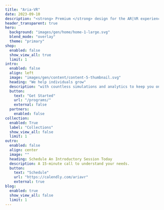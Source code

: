 ```yaml
---
title: "Aria·VR"
date: 2023-09-10
description: "<strong> Premium </strong> design for the AR|VR experience."
header_transparent: true
hero:
  background: "images/gen/home/home-1-large.svg"
  blend_mode: "overlay"
  theme: "primary"
shop:
  enabled: false
  show_view_all: true
  limit: 1
intro:
  enabled: false
  align: left
  image: "images/gen/content/content-5-thumbnail.svg"
  heading: "We help individuals grow"
  description: "with countless simulations and analytics to keep you on track."
  button:
    text: "Get Started"
    url: "/programs/"
    external: false
  partners:
    enabled: false
collection:
  enabled: True
  label: "Collections"
  show_view_all: false
  limit: 1
outro:
  enabled: false 
  align: center
  image: ""
  heading: Schedule An Introductory Session Today
  description: A 15-minute call to understand your needs.
  button:
    text: "Schedule"
    url: "https://calendly.com/ariavr"
    external: true
blog:
  enabled: true
  show_view_all: false
  limit: 1
---
```


